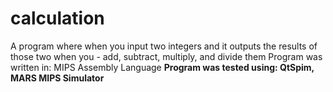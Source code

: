 # calculation
A program where when you input two integers and it outputs the results of those two when you - add, subtract, multiply, and divide them
Program was written in: MIPS Assembly Language
<b> Program was tested using: QtSpim, MARS MIPS Simulator </b>

